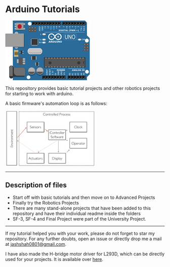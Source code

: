 # Arduino Tutorials

![Arduino](https://github.com/Jash-2000/Arduino-Projects/blob/master/Images/download.png)

This repository provides basic tutorial projects and other robotics projects for starting to work with arduino.

A basic firmware's automation loop is as follows:

![Process Control](https://github.com/Jash-2000/Arduino-Projects/blob/master/Images/Control_Process.png)

---

## Description of files

  * Start off with basic tutorials and then move on to Advanced Projects
  * Finally try the Robotics Projects
  * There are many stand-alone projects that have been added to this repository and have their individual readme inside the folders
  * SF-3, SF-4 and Final Project were part of the University Project.

---

If my tutorial helped you with your work, please do not forget to star my repository. For any further doubts, open an issue or directly drop me a mail at [jashshah0801@gmail.com](mailto:jashshah0801@gmail.com).

I have also made the H-bridge motor driver for L293D, which can be directly used for your projects. It is available over [here](https://github.com/Jash-2000/L293D-Library-Arduino).
